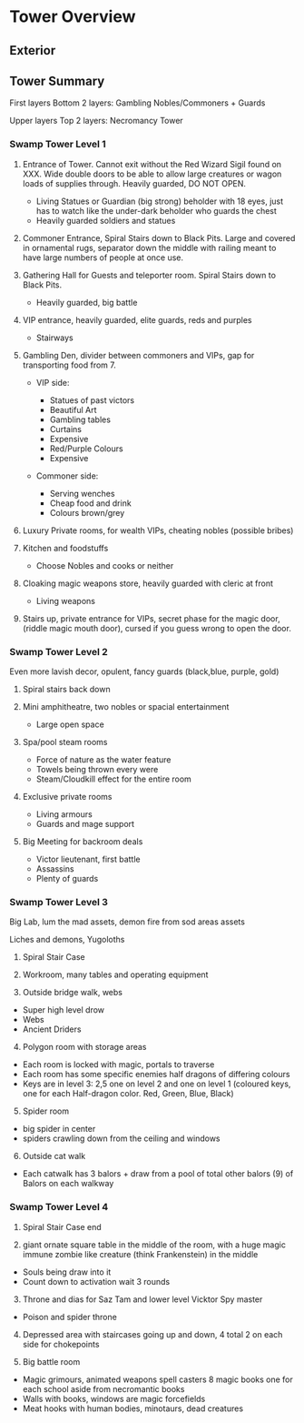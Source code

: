 # Tower Overview

## Exterior

## Tower Summary

First layers Bottom 2 layers: Gambling Nobles/Commoners + Guards

Upper layers Top 2 layers: Necromancy Tower

### Swamp Tower Level 1

1. Entrance of Tower. Cannot exit without the Red Wizard Sigil found on XXX. Wide double doors to be able to allow large creatures or wagon loads of supplies through. Heavily guarded, DO NOT OPEN.
    - Living Statues or Guardian (big strong) beholder with 18 eyes, just has to watch like the under-dark beholder who guards the chest
    - Heavily guarded soldiers and statues

2. Commoner Entrance, Spiral Stairs down to Black Pits. Large and covered in ornamental rugs, separator down the middle with railing meant to have large numbers of people at once use.

3. Gathering Hall for Guests and teleporter room. Spiral Stairs down to Black Pits.
    - Heavily guarded, big battle

4. VIP entrance, heavily guarded, elite guards, reds and purples
    - Stairways

5. Gambling Den, divider between commoners and VIPs, gap for transporting food from 7.

    - VIP side:
      - Statues of past victors
      - Beautiful Art
      - Gambling tables
      - Curtains
      - Expensive
      - Red/Purple Colours
      - Expensive

    - Commoner side:
        - Serving wenches
        - Cheap food and drink
        - Colours brown/grey

6. Luxury Private rooms, for wealth VIPs, cheating nobles (possible bribes)

7. Kitchen and foodstuffs
    - Choose Nobles and cooks or neither

8. Cloaking magic weapons store, heavily guarded with cleric at front
    - Living weapons

9. Stairs up, private entrance for VIPs, secret phase for the magic door, (riddle magic mouth door), cursed if you guess wrong to open the door.

### Swamp Tower Level 2

Even more lavish decor, opulent, fancy guards (black,blue, purple, gold)

1. Spiral stairs back down

2. Mini amphitheatre, two nobles or spacial entertainment
    - Large open space

3. Spa/pool steam rooms
    - Force of nature as the water feature
    - Towels being thrown every were
    - Steam/Cloudkill effect for the entire room

4. Exclusive private rooms
    - Living armours
    - Guards and mage support

5. Big Meeting for backroom deals
    - Victor lieutenant, first battle
    - Assassins
    - Plenty of guards

### Swamp Tower Level 3

Big Lab, lum the mad assets, demon fire from sod areas assets

Liches and demons, Yugoloths

1. Spiral Stair Case

2. Workroom, many tables and operating equipment

3. Outside bridge walk, webs
- Super high level drow
- Webs
- Ancient Driders

4. Polygon room with storage areas
- Each room is locked with magic, portals to traverse
- Each room has some specific enemies half dragons of differing colours
- Keys are in level 3: 2,5 one on level 2 and one on level 1 (coloured keys, one for each Half-dragon color. Red, Green, Blue, Black)

5. Spider room
- big spider in center
- spiders crawling down from the ceiling and windows

6. Outside cat walk
- Each catwalk has 3 balors + draw from a pool of total other balors (9) of Balors on each walkway

### Swamp Tower Level 4

1. Spiral Stair Case end

2. giant ornate square table in the middle of the room, with a huge magic immune zombie like creature (think Frankenstein) in the middle
- Souls being draw into it
- Count down to activation wait 3 rounds

3. Throne and dias for Saz Tam and lower level Vicktor Spy master
- Poison and spider throne

4. Depressed area with staircases going up and down, 4 total 2 on each side for chokepoints

5. Big battle room
- Magic grimours, animated weapons spell casters 8 magic books one for each school aside from necromantic books
- Walls with books, windows are magic forcefields
- Meat hooks with human bodies, minotaurs, dead creatures
